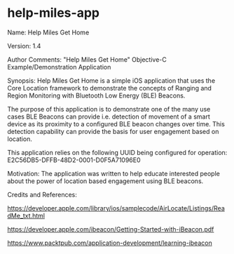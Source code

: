 # help-miles-app
Name: Help Miles Get Home

Version: 1.4

Author Comments: "Help Miles Get Home" Objective-C Example/Demonstration Application

Synopsis: 
Help Miles Get Home is a simple iOS application that uses the Core Location framework to demonstrate the concepts of Ranging and Region Monitoring with Bluetooth Low Energy (BLE) Beacons. 

The purpose of this application is to demonstrate one of the many use cases BLE Beacons can provide i.e. detection of movement of a smart device as its proximity to a configured BLE beacon changes over time. This detection capability can provide the basis for user engagement based on location.

This application relies on the following UUID being configured for operation: E2C56DB5-DFFB-48D2-0001-D0F5A71096E0

Motivation:
The application was written to help educate interested people about the power of location based engagement using BLE beacons.

Credits and References:

https://developer.apple.com/library/ios/samplecode/AirLocate/Listings/ReadMe_txt.html

https://developer.apple.com/ibeacon/Getting-Started-with-iBeacon.pdf

https://www.packtpub.com/application-development/learning-ibeacon
